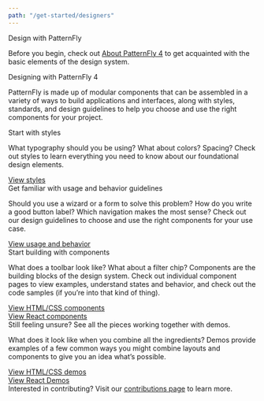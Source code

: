 ```yaml
---
path: "/get-started/designers"
---
```

<div class="h1">Design with PatternFly</div>

<p>Before you begin, check out <a href="/get-started/about">About PatternFly 4</a> to get acquainted with the basic elements of the design system.</p>

<div class="h2">Designing with PatternFly 4</div>

<p>PatternFly is made up of modular components that can be assembled in a variety of ways to build applications and interfaces, along with styles, standards, and design guidelines to help you choose and use the right components for your project.</p>

<div class="h3">Start with styles</div>

<p>What typography should you be using? What about colors? Spacing? Check out styles to learn everything you need to know about our foundational design elements.</p>

<div class="link"><a href="/design-guidelines/styles/icons">View styles</a><i class="blueArrow fas fa-arrow-right pf-u-mx-sm"></i></div>

<div class="h3">Get familiar with usage and behavior guidelines</div>

<p>Should you use a wizard or a form to solve this problem? How do you write a good button label? Which navigation makes the most sense? Check out our design guidelines to choose and use the right components for your use case.</p>

<div class="link"><a href="/design-guidelines/usage-and-behavior/about-modal">View usage and behavior</a><i class="blueArrow fas fa-arrow-right pf-u-mx-sm"></i></div>

<div class="h3">Start building with components</div>

<p>What does a toolbar look like? What about a filter chip? Components are the building blocks of the design system. Check out individual component pages to view examples, understand states and behavior, and check out the code samples (if you’re into that kind of thing).</p>

<div class="link"><a href="/documentation/core">View HTML/CSS components</a><i class="blueArrow fas fa-arrow-right pf-u-mx-sm"></i></div>

<div class="link"><a href="/documentation/react">View React components</a><i class="blueArrow fas fa-arrow-right pf-u-mx-sm"></i></div>



<div class="h3">Still feeling unsure? See all the pieces working together with demos.</div>

<p>What does it look like when you combine all the ingredients? Demos provide examples of a few common ways you might combine layouts and components to give you an idea what’s possible.</p>

<div class="link"><a href="/documentation/core">View HTML/CSS demos</a><i class="blueArrow fas fa-arrow-right pf-u-mx-sm"></i></div>

<div class="link"><a href="/documentation/react">View React Demos</a><i class="blueArrow fas fa-arrow-right pf-u-mx-sm"></i></div>

<!-- **WIP - still need to gather details on how this will work**

### Download and install the PatterFly 4 design kit
The PatternFly 4 Design Kit is a collection of assets that make it easy for you to create high-fidelity design mockups using PatternFly 4 components.

**Before you start**
You need [Sketch](URL) (v47 or higher) installed. The PatternFly 4 design kit works with Sketch libraries. To use libraries, you’ll need Sketch version 47 or above. Why Sketch? It’s the industry standard for design tooling and it makes our lives easier.

**Download the design kit files:**
1. Go to the design kit repo.
2. Complete the following step for files PatternFly 4.sketch and PatternFly Template.sketch
    * Click on the file name and then click **View Raw**. The files will be downloaded to your local machine. You can move the files to any directory that makes sense to you.

**Add PatternFly 4 to your Sketch library:**
1. Open Sketch.
2. Navigate to ```Sketch > Preferences``` and open the Libraries tab.
Click Add library.
3. Navigate to the directory you copied the design kit files to and select the file PatternFly ?.sketch. PatternFly styles are added to your library.

**Add PatternFly 4 as a template:**
1. From your PatternFly design kit directory, use Sketch to open the file PatternFly Template.sketch
2. In Sketch, select ```File > Save as template```.
3. **Start using the design kit!** That’s it - you’re all set to start using PatternFly 4 in your designs. -->


<div class="lastLine">Interested in contributing? Visit our <a href="URL">contributions page</a> to learn more.</div>
